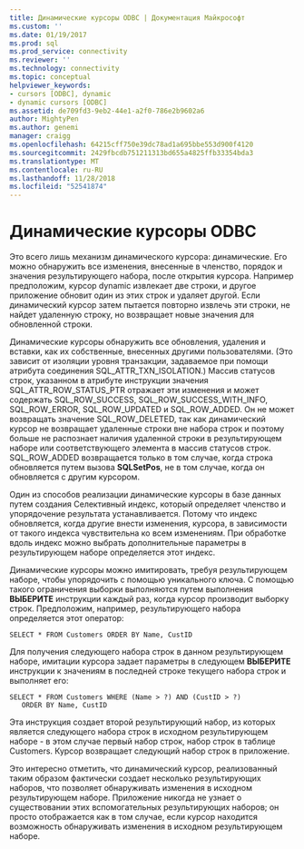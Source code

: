 ```yaml
---
title: Динамические курсоры ODBC | Документация Майкрософт
ms.custom: ''
ms.date: 01/19/2017
ms.prod: sql
ms.prod_service: connectivity
ms.reviewer: ''
ms.technology: connectivity
ms.topic: conceptual
helpviewer_keywords:
- cursors [ODBC], dynamic
- dynamic cursors [ODBC]
ms.assetid: de709fd3-9eb2-44e1-a2f0-786e2b9602a6
author: MightyPen
ms.author: genemi
manager: craigg
ms.openlocfilehash: 64215cff750e39dc78ad1a695bbe553d900f4120
ms.sourcegitcommit: 2429fbcdb751211313bd655a4825ffb33354bda3
ms.translationtype: MT
ms.contentlocale: ru-RU
ms.lasthandoff: 11/28/2018
ms.locfileid: "52541874"
---
```

# <a name="odbc-dynamic-cursors"></a>Динамические курсоры ODBC
Это всего лишь механизм динамического курсора: динамические. Его можно обнаружить все изменения, внесенные в членство, порядок и значения результирующего набора, после открытия курсора. Например предположим, курсор dynamic извлекает две строки, и другое приложение обновит один из этих строк и удаляет другой. Если динамический курсор затем пытается повторно извлечь эти строки, не найдет удаленную строку, но возвращает новые значения для обновленной строки.  
  
 Динамические курсоры обнаружить все обновления, удаления и вставки, как их собственные, внесенных другими пользователями. (Это зависит от изоляции уровня транзакции, задаваемое при помощи атрибута соединения SQL_ATTR_TXN_ISOLATION.) Массив статусов строк, указанном в атрибуте инструкции значения SQL_ATTR_ROW_STATUS_PTR отражает эти изменения и может содержать SQL_ROW_SUCCESS, SQL_ROW_SUCCESS_WITH_INFO, SQL_ROW_ERROR, SQL_ROW_UPDATED и SQL_ROW_ADDED. Он не может возвращать значение SQL_ROW_DELETED, так как динамический курсор не возвращает удаленные строки вне набора строк и поэтому больше не распознает наличия удаленной строки в результирующем наборе или соответствующего элемента в массив статусов строк. SQL_ROW_ADDED возвращается только в том случае, когда строка обновляется путем вызова **SQLSetPos**, не в том случае, когда он обновляется с другим курсором.  
  
 Один из способов реализации динамические курсоры в базе данных путем создания Селективный индекс, который определяет членство и упорядочение результата устанавливается. Потому что индекс обновляется, когда другие внести изменения, курсора, в зависимости от такого индекса чувствительна ко всем изменениям. При обработке вдоль индекс можно выбрать дополнительные параметры в результирующем наборе определяется этот индекс.  
  
 Динамические курсоры можно имитировать, требуя результирующем наборе, чтобы упорядочить с помощью уникального ключа. С помощью такого ограничения выборки выполняются путем выполнения **ВЫБЕРИТЕ** инструкции каждый раз, когда курсор производит выборку строк. Предположим, например, результирующего набора определяется этот оператор:  
  
```  
SELECT * FROM Customers ORDER BY Name, CustID  
```  
  
 Для получения следующего набора строк в данном результирующем наборе, имитации курсора задает параметры в следующем **ВЫБЕРИТЕ** инструкции к значениям в последней строке текущего набора строк и выполняет его:  
  
```  
SELECT * FROM Customers WHERE (Name > ?) AND (CustID > ?)  
   ORDER BY Name, CustID  
```  
  
 Эта инструкция создает второй результирующий набор, из которых является следующего набора строк в исходном результирующем наборе - в этом случае первый набор строк, набор строк в таблице Customers. Курсор возвращает следующий набор строк в приложение.  
  
 Это интересно отметить, что динамический курсор, реализованный таким образом фактически создает несколько результирующих наборов, что позволяет обнаруживать изменения в исходном результирующем наборе. Приложение никогда не узнает о существовании этих вспомогательных результирующих наборов; он просто отображается как в том случае, если курсор находится возможность обнаруживать изменения в исходном результирующем наборе.
